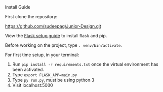 Install Guide

First clone the repository:

https://github.com/sudeepag/Junior-Design.git

View the [Flask setup guide](http://flask.pocoo.org/docs/0.12/installation/) to install flask and pip.

Before working on the project, type `. venv/bin/activate`.

For first time setup, in your terminal:

1. Run `pip install -r requirements.txt` once the virtual environment has been activated.
2. Type `export FLASK_APP=main.py`
3. Type `py run.py`, must be using python 3
4. Visit localhost:5000
